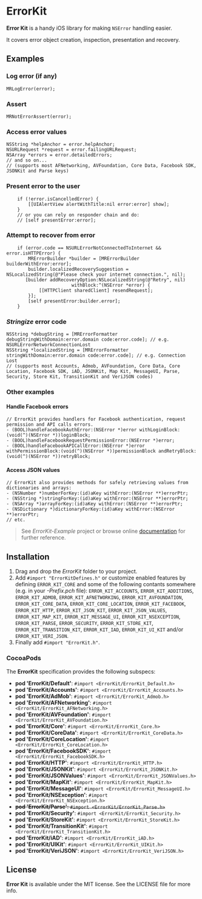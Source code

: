 ErrorKit
========

**Error Kit** is a handy iOS library for making `NSError` handling easier.

It covers error object creation, inspection, presentation and recovery.

Examples
--------

### Log error (if any)

    MRLogError(error);

### Assert

    MRNotErrorAssert(error);
    
### Access error values

	NSString *helpAnchor = error.helpAnchor;
    NSURLRequest *request = error.failingURLRequest;
    NSArray *errors = error.detailedErrors;
    // and so on...
    // (supports most AFNetworking, AVFoundation, Core Data, Facebook SDK, JSONKit and Parse keys)

### Present error to the user

        if (!error.isCancelledError) {
	        [[UIAlertView alertWithTitle:nil error:error] show];
	    }
        // or you can rely on responder chain and do:
        // [self presentError:error];

### Attempt to recover from error

        if (error.code == NSURLErrorNotConnectedToInternet && error.isHTTPError) {
	        MRErrorBuilder *builder = [MRErrorBuilder builderWithError:error];
	        builder.localizedRecoverySuggestion = NSLocalizedString(@"Please check your internet connection.", nil);
	       [builder addRecoveryOption:NSLocalizedString(@"Retry", nil)
	                        withBlock:^(NSError *error) {
                [[HTTPClient sharedClient] resendRequest];
            }];
	        [self presentError:builder.error];
	    }

### *Stringize* error code

    NSString *debugString = [MRErrorFormatter debugStringWithDomain:error.domain code:error.code]; // e.g. NSURLErrorNetworkConnectionLost
    NSString *localizedString = [MRErrorFormatter stringWithDomain:error.domain code:error.code]; // e.g. Connection Lost
    // (supports most Accounts, Admob, AVFoundation, Core Data, Core Location, Facebook SDK, iAD, JSONKit, Map Kit, MessageUI, Parse, Security, Store Kit, TransitionKit and VeriJSON codes)

### Other examples

#### Handle Facebook errors

    // ErrorKit provides handlers for Facebook authentication, request permission and API calls errors.
    - (BOOL)handleFacebookAuthError:(NSError *)error withLoginBlock:(void(^)(NSError *))loginBlock;
    - (BOOL)handleFacebookRequestPermissionError:(NSError *)error;
    - (BOOL)handleFacebookAPICallError:(NSError *)error withPermissionBlock:(void(^)(NSError *))permissionBlock andRetryBlock:(void(^)(NSError *))retryBlock;

#### Access JSON values

    // ErrorKit also provides methods for safely retrieving values from dictionaries and arrays:
    - (NSNumber *)numberForKey:(id)aKey withError:(NSError **)errorPtr;
    - (NSString *)stringForKey:(id)aKey withError:(NSError **)errorPtr;
    - (NSArray *)arrayForKey:(id)aKey withError:(NSError **)errorPtr;
    - (NSDictionary *)dictionaryForKey:(id)aKey withError:(NSError **)errorPtr;
    // etc.

> See *ErrorKit-Example* project or browse online [documentation](http://hectr.github.com/ErrorKit/) for further reference.

Installation
------------

1. Drag and drop the *ErrorKit* folder to your project.
2. Add `#import "ErrorKitDefines.h"` or customize enabled features by defining `ERROR_KIT_CORE` and some of the following contants somewhere (e.g. in your *-Prefix.pch* file):
`ERROR_KIT_ACCOUNTS`, `ERROR_KIT_ADDITIONS`, `ERROR_KIT_ADMOB`, `ERROR_KIT_AFNETWORKING`, `ERROR_KIT_AVFOUNDATION`, `ERROR_KIT_CORE_DATA`, `ERROR_KIT_CORE_LOCATION`, `ERROR_KIT_FACEBOOK`, `ERROR_KIT_HTTP`, `ERROR_KIT_JSON_KIT`, `ERROR_KIT_JSON_VALUES`, `ERROR_KIT_MAP_KIT`, `ERROR_KIT_MESSAGE_UI`, `ERROR_KIT_NSEXCEPTION`, `ERROR_KIT_PARSE`, `ERROR_SECURITY`, `ERROR_KIT_STORE_KIT`, `ERROR_KIT_TRANSITION_KIT`, `ERROR_KIT_IAD`, `ERROR_KIT_UI_KIT` and/or `ERROR_KIT_VERI_JSON`.
3. Finally add `#import "ErrorKit.h"`.

### CocoaPods

The **ErrorKit** specification provides the following subspecs:

* **pod 'ErrorKit/Default'**: `#import <ErrorKit/ErrorKit_Default.h>`
* **pod 'ErrorKit/Accounts'**: `#import <ErrorKit/ErrorKit_Accounts.h>`
* **pod 'ErrorKit/AdMob'**: `#import <ErrorKit/ErrorKit_Admob.h>`
* **pod 'ErrorKit/AFNetworking'**: `#import <ErrorKit/ErrorKit_AFNetworking.h>`
* **pod 'ErrorKit/AVFoundation'**: `#import <ErrorKit/ErrorKit_AVFoundation.h>`
* **pod 'ErrorKit/Core'**: `#import <ErrorKit/ErrorKit_Core.h>`
* **pod 'ErrorKit/CoreData'**: `#import <ErrorKit/ErrorKit_CoreData.h>`
* **pod 'ErrorKit/CoreLocation'**: `#import <ErrorKit/ErrorKit_CoreLocation.h>`
* **pod 'ErrorKit/FacebookSDK'**: `#import <ErrorKit/ErrorKit_FacebookSDK.h>`
* **pod 'ErrorKit/HTTP'**: `#import <ErrorKit/ErrorKit_HTTP.h>`
* **pod 'ErrorKit/JSONKit'**: `#import <ErrorKit/ErrorKit_JSONKit.h>`
* **pod 'ErrorKit/JSONValues'**: `#import <ErrorKit/ErrorKit_JSONValues.h>`
* **pod 'ErrorKit/MapKit'**: `#import <ErrorKit/ErrorKit_MapKit.h>`
* **pod 'ErrorKit/MessageUI'**: `#import <ErrorKit/ErrorKit_MessageUI.h>`
* **pod 'ErrorKit/NSException'**: `#import <ErrorKit/ErrorKit_NSException.h>`
* ~~**pod 'ErrorKit/Parse'**: `#import <ErrorKit/ErrorKit_Parse.h>`~~
* **pod 'ErrorKit/Security'**: `#import <ErrorKit/ErrorKit_Security.h>`
* **pod 'ErrorKit/StoreKit'**: `#import <ErrorKit/ErrorKit_StoreKit.h>`
* **pod 'ErrorKit/TransitionKit'**: `#import <ErrorKit/ErrorKit_TransitionKit.h>`
* **pod 'ErrorKit/iAD'**: `#import <ErrorKit/ErrorKit_iAD.h>`
* **pod 'ErrorKit/UIKit'**: `#import <ErrorKit/ErrorKit_UIKit.h>`
* **pod 'ErrorKit/VeriJSON'**: `#import <ErrorKit/ErrorKit_VeriJSON.h>`

License
-------

**Error Kit** is available under the MIT license. See the LICENSE file for more info.
